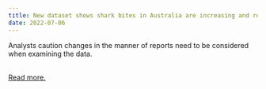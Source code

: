 ```yaml
---
title: New dataset shows shark bites in Australia are increasing and researchers want to know why
date: 2022-07-06
---
```

<p>Analysts caution changes in the manner of reports need to be considered when examining the data.</p><br>
<a href='https://www.theguardian.com/news/datablog/2022/jul/07/new-dataset-shows-shark-attacks-in-australia-are-increasing-and-researchers-want-to-know-why'>Read more.</a>